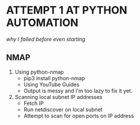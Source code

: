 # ATTEMPT 1 AT PYTHON AUTOMATION
*why I failed before even starting*

## NMAP
1. Using python-nmap
	* pip3 install python-nmap
	* Using YouTube Guides
	* Output is messy and I'm too lazy to fix it yet.
2. Scanning local subnet IP addresses
	* Fetch IP
	* Run netdiscover on local subnet
	* Attempt to scan for open ports on IP address
